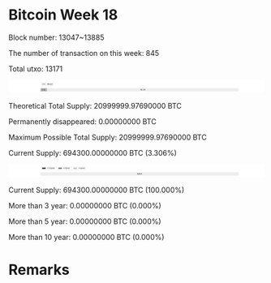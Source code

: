 # Bitcoin Week 18

Block number: 13047~13885

The number of transaction on this week: 845

Total utxo: 13171

![](../images/mined_week18.png)

Theoretical Total Supply: 20999999.97690000 BTC

Permanently disappeared: 0.00000000 BTC

Maximum Possible Total Supply: 20999999.97690000 BTC

Current Supply: 694300.00000000 BTC (3.306%)

![](../images/year_week18.png)


Current Supply: 694300.00000000 BTC (100.000%)

More than 3 year: 0.00000000 BTC (0.000%)

More than 5 year: 0.00000000 BTC (0.000%)

More than 10 year: 0.00000000 BTC (0.000%)

# Remarks

